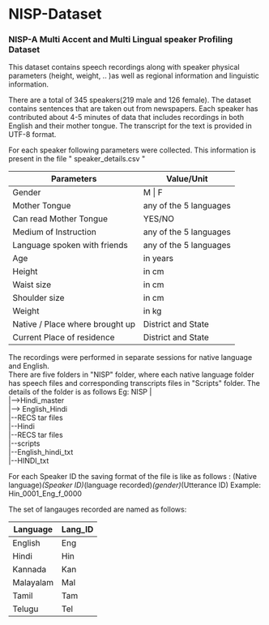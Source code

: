 # NISP-Dataset
### NISP-A Multi Accent and Multi Lingual speaker Profiling Dataset

This dataset  contains speech recordings along with speaker physical parameters 
(height, weight, .. )as well as regional information and linguistic information.

There are a total of 345 speakers(219 male and 126 female). The dataset contains
sentences that are taken out from newspapers.  Each speaker has contributed
about 4-5 minutes of data that includes recordings in both English and their mother
tongue.  The transcript for the text is provided in UTF-8 format. 

For each speaker following parameters were collected.   This information is present in the file " speaker_details.csv "

|  Parameters                     	| Value/Unit             	|
|---------------------------------	|------------------------	|
| Gender                          	| M \| F                 	|
| Mother Tongue                   	| any of the 5 languages 	|
| Can read Mother Tongue          	| YES/NO                 	|
| Medium of Instruction           	| any of the 5 languages 	|
| Language spoken with friends    	| any of the 5 languages 	|
| Age                             	| in years               	|
| Height                          	| in cm                  	|
| Waist size                      	| in cm                  	|
| Shoulder size                   	| in cm                  	|
| Weight                          	| in kg                  	|
| Native / Place where brought up 	| District and State     	|
| Current Place of residence      	| District and State     	|

The recordings were performed in separate sessions for native language and English.  
There are five folders in "NISP" folder, where each native language folder has speech files and corresponding transcripts files in "Scripts" folder.  The details of the folder is as follows
Eg:
NISP |
<br>
     |-->Hindi_master
     <br>
	      |--> English_Hindi
	      <br>
		          |--RECS tar files
			  <br>
	      |--Hindi
	      <br>
		          |--RECS tar files
			  <br>
	      |--scripts
	      <br>
		          |--English_hindi_txt
			  <br>
		          |--HINDI_txt
			  <br>



For each Speaker ID the saving format of the file is like as follows :
(Native language)_(Speaker ID)_(language recorded)_(gender)_(Utterance ID)
Example: Hin_0001_Eng_f_0000

The set of langauges recorded are named as follows:

| Language  | Lang_ID |
|-----------|---------|
| English   | Eng     |
| Hindi     | Hin     |
| Kannada   | Kan     |
| Malayalam | Mal     |
| Tamil     | Tam     |
| Telugu    | Tel     |
